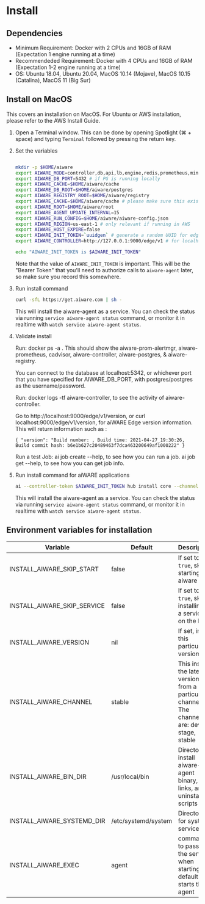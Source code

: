 # Install

## Dependencies

* Minimum Requirement: Docker with 2 CPUs and 16GB of RAM (Expectation 1 engine running at a time)
* Recommendeded Requirement: Docker with 4 CPUs and 16GB of RAM (Expectation 1-2 engine running at a time)
* OS:  Ubuntu 18.04, Ubuntu 20.04, MacOS 10.14 (Mojave), MacOS 10.15 (Catalina), MacOS 11 (Big Sur)

## Install on MacOS
This covers an installation on MacOS. For Ubuntu or AWS installation, please refer to the AWS Install Guide.

1. Open a Terminal window. This can be done by opening Spotlight (⌘ + space) and typing `Terminal` followed by pressing the return key.

2. Set the variables
    ```bash

    mkdir -p $HOME/aiware
    export AIWARE_MODE=controller,db,api,lb,engine,redis,prometheus,minio,nsq,es
    export AIWARE_DB_PORT=5432 # if PG is running locally
    export AIWARE_CACHE=$HOME/aiware/cache
    export AIWARE_DB_ROOT=$HOME/aiware/postgres
    export AIWARE_REGISTRY_ROOT=$HOME/aiware/registry
    export AIWARE_CACHE=$HOME/aiware/cache # please make sure this exists
    export AIWARE_ROOT=$HOME/aiware/root
    export AIWARE_AGENT_UPDATE_INTERVAL=15
    export AIWARE_RUN_CONFIG=$HOME/aiware/aiware-config.json
    export AIWARE_REGION=us-east-1 # only relevant if running in AWS
    export AIWARE_HOST_EXPIRE=false
    export AIWARE_INIT_TOKEN=`uuidgen` # generate a random UUID for edge token
    export AIWARE_CONTROLLER=http://127.0.0.1:9000/edge/v1 # for localhost

    echo "AIWARE_INIT_TOKEN is $AIWARE_INIT_TOKEN"
    ```

    Note that the value of `AIWARE_INIT_TOKEN` is important. This will be the "Bearer Token" that
    you'll need to authorize calls to `aiware-agent` later, so make sure you record this somewhere.

3. Run install command

    ```bash
    curl -sfL https://get.aiware.com | sh -
    ```

    This will install the aiware-agent as a service. You can check the status via running `service aiware-agent status` command, or monitor
    it in realtime with `watch service aiware-agent status`.

4. Validate install

    Run: docker ps -a . This should show the aiware-prom-alertmgr, aiware-prometheus, cadvisor, aiware-controller, aiware-postgres, & aiware-registry.

    You can connect to the database at localhost:5342, or whichever port that you have specified for AIWARE_DB_PORT, with postgres/postgres as the username/password.

    Run: docker logs -tf aiware-controller, to see the activity of aiware-controller.

    Go to http://localhost:9000/edge/v1/version, or curl localhost:9000/edge/v1/version, for aiWARE Edge version information.  This will return information such as :

    ```
    { "version": "Build number: , Build time: 2021-04-27_19:30:26, Build commit hash: b6e1b627c20489463f7dca463200649af1000222" }
    ```

    Run a test Job:
    ai job create --help, to see how you can run a job.
    ai job get --help, to see how you can get job info.

5. Run install command for aiWARE applications

    ```bash
    ai --controller-token $AIWARE_INIT_TOKEN hub install core --channel prod
    ```

    This will install the aiware-agent as a service. You can check the status via running `service aiware-agent status` command, or monitor
    it in realtime with `watch service aiware-agent status`.

## Environment variables for installation

| Variable | Default | Description |
|----------|---------|-------------|
| INSTALL_AIWARE_SKIP_START | false | If set to `true`, skip starting aiware |
| INSTALL_AIWARE_SKIP_SERVICE | false | If set to `true`, skip installing as a service on the host |
| INSTALL_AIWARE_VERSION | nil | If set, install this particular version |
| INSTALL_AIWARE_CHANNEL | stable | This install the latest version from a particular channel.  The channels are: dev, stage, stable |
| INSTALL_AIWARE_BIN_DIR | /usr/local/bin | Directory to install aiware-agent binary, links, and uninstall scripts |
| INSTALL_AIWARE_SYSTEMD_DIR | /etc/systemd/system | Directory for systemd service |
| INSTALL_AIWARE_EXEC | agent | command to pass to the service when starting.  By default it starts the agent |